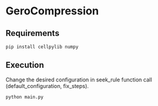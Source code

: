 # GeroCompression

## Requirements

```
pip install cellpylib numpy

```

## Execution 

Change the desired configuration in seek_rule function call (default_configuration, fix_steps).

```
python main.py

```

